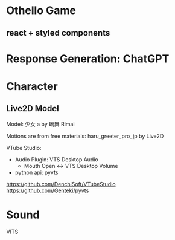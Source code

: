 # Othello Game

## react + styled components

# Response Generation: ChatGPT

# Character

## Live2D Model

Model: 少女 a by 璃舞 Rimai

Motions are from free materials: haru_greeter_pro_jp by Live2D

VTube Studio:

- Audio Plugin: VTS Desktop Audio
  - Mouth Open <-> VTS Desktop Volume
- python api: pyvts

https://github.com/DenchiSoft/VTubeStudio
https://github.com/Genteki/pyvts

# Sound

VITS
